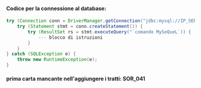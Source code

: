 #### Codice per la connessione al database:
``` java
try (Connection conn = DriverManager.getConnection("jdbc:mysql://IP_SERVER:PORTA/DATABASE", "NOME_UTENTE", "PASSWORD")) {
    try (Statement stmt = conn.createStatement()) {
        try (ResultSet rs = stmt.executeQuery("`comando MySeQueL`)) {
            --- blocco di istruzioni
        }
    }
} catch (SQLException e) {
    throw new RuntimeException(e);
}
```

#### prima carta mancante nell'aggiungere i tratti: SOR_041